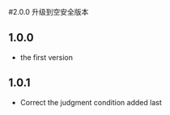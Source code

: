 #2.0.0
升级到空安全版本

## 1.0.0

- the first version

## 1.0.1

- Correct the judgment condition added last
